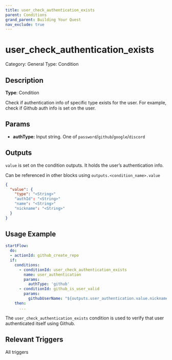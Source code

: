 ```yaml
---
title: user_check_authentication_exists
parent: Conditions
grand_parent: Building Your Quest
nav_exclude: true
---
```


# user_check_authentication_exists

Category: General
Type: Condition

## Description

**Type**: Condition

Check if authentication info of specific type exists for the user. For example, check if Github auth info is set on the user.

## Params

- **authType:** Input string. One of `password`/`github`/`google`/`discord`

## Outputs

`value` is set on the condition outputs. It holds the user’s authentication info. 

Can be referenced in other blocks using `outputs.<condition_name>.value`

```json
{
  "value": { 
    "type": "<String>"
    "authId": "<String>"
    "name": "<String>"
    "nickname": "<String>"			 
  }
}
```

## Usage Example

```yaml
startFlow:
  do:
  - actionId: github_create_repo
  if: 
    conditions:
      - conditionId: user_check_authentication_exists
        name: user_authentication
        params: 
          authType: 'github'
      - conditionId: github_is_user_valid
        params:
          githubUserName: "${outputs.user_authentication.value.nickname}"
    then:
      ...
```

The `user_check_authentication_exists` condition is used to verify that user authenticated itself using Github.

## Relevant Triggers

All triggers
